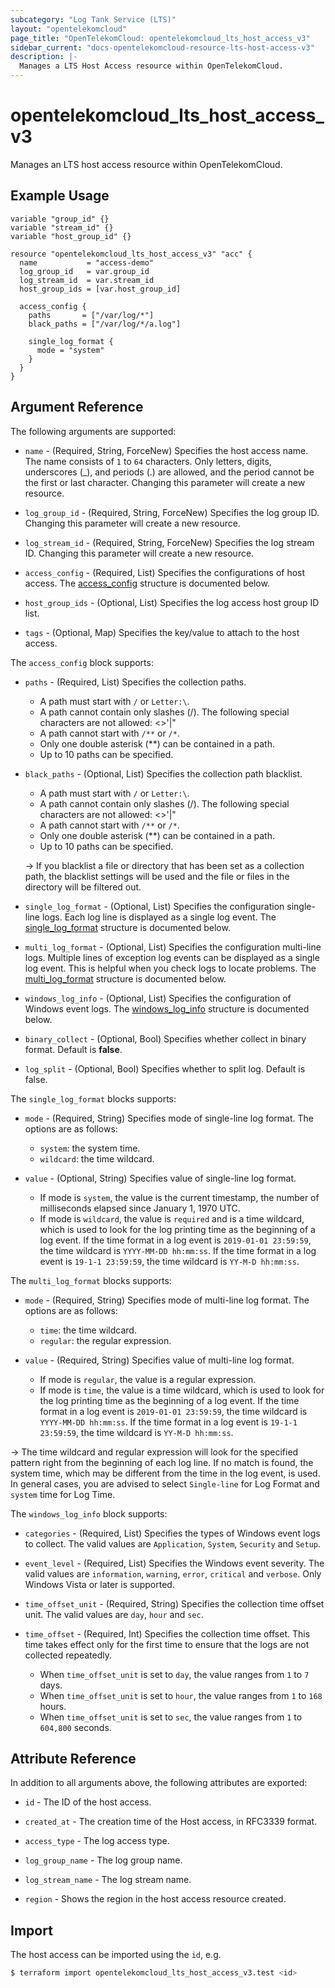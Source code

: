```yaml
---
subcategory: "Log Tank Service (LTS)"
layout: "opentelekomcloud"
page_title: "OpenTelekomCloud: opentelekomcloud_lts_host_access_v3"
sidebar_current: "docs-opentelekomcloud-resource-lts-host-access-v3"
description: |-
  Manages a LTS Host Access resource within OpenTelekomCloud.
---
```


# opentelekomcloud_lts_host_access_v3

Manages an LTS host access resource within OpenTelekomCloud.

## Example Usage

```hcl
variable "group_id" {}
variable "stream_id" {}
variable "host_group_id" {}

resource "opentelekomcloud_lts_host_access_v3" "acc" {
  name           = "access-demo"
  log_group_id   = var.group_id
  log_stream_id  = var.stream_id
  host_group_ids = [var.host_group_id]

  access_config {
    paths       = ["/var/log/*"]
    black_paths = ["/var/log/*/a.log"]

    single_log_format {
      mode = "system"
    }
  }
}
```

## Argument Reference

The following arguments are supported:
* `name` - (Required, String, ForceNew) Specifies the host access name. The name consists of `1` to `64` characters.
  Only letters, digits, underscores (_), and periods (.) are allowed, and the period cannot be the first or last character.
  Changing this parameter will create a new resource.

* `log_group_id` - (Required, String, ForceNew) Specifies the log group ID.
  Changing this parameter will create a new resource.

* `log_stream_id` - (Required, String, ForceNew) Specifies the log stream ID.
  Changing this parameter will create a new resource.

* `access_config` - (Required, List) Specifies the configurations of host access.
  The [access_config](#HostAccessConfigDetail) structure is documented below.

* `host_group_ids` - (Optional, List) Specifies the log access host group ID list.

* `tags` - (Optional, Map) Specifies the key/value to attach to the host access.

<a name="HostAccessConfigDetail"></a>
The `access_config` block supports:

* `paths` - (Required, List) Specifies the collection paths.

  + A path must start with `/` or `Letter:\`.
  + A path cannot contain only slashes (/). The following special characters are not allowed: <>'|"
  + A path cannot start with `/**` or `/*`.
  + Only one double asterisk (**) can be contained in a path.
  + Up to 10 paths can be specified.

* `black_paths` - (Optional, List) Specifies the collection path blacklist.

  + A path must start with `/` or `Letter:\`.
  + A path cannot contain only slashes (/). The following special characters are not allowed: <>'|"
  + A path cannot start with `/**` or `/*`.
  + Only one double asterisk (**) can be contained in a path.
  + Up to 10 paths can be specified.

  -> If you blacklist a file or directory that has been set as a collection path, the blacklist settings
    will be used and the file or files in the directory will be filtered out.

* `single_log_format` - (Optional, List) Specifies the configuration single-line logs. Each log line is displayed as a
  single log event. The [single_log_format](#HostAccessConfigSingleLogFormat) structure is documented below.

* `multi_log_format` - (Optional, List) Specifies the configuration multi-line logs. Multiple lines of exception log events
  can be displayed as a single log event. This is helpful when you check logs to locate problems.
  The [multi_log_format](#HostAccessConfigMultiLogFormat) structure is documented below.

* `windows_log_info` - (Optional, List) Specifies the configuration of Windows event logs.
  The [windows_log_info](#HostAccessConfigWindowsLogInfo) structure is documented below.

* `binary_collect` - (Optional, Bool) Specifies whether collect in binary format. Default is **false**.

* `log_split` - (Optional, Bool) Specifies whether to split log. Default is false.

<a name="HostAccessConfigSingleLogFormat"></a>
The `single_log_format` blocks supports:

* `mode` - (Required, String) Specifies mode of single-line log format. The options are as follows:
  + `system`: the system time.
  + `wildcard`: the time wildcard.

* `value` - (Optional, String) Specifies value of single-line log format.
  + If mode is `system`, the value is the current timestamp, the number of milliseconds elapsed since January 1, 1970 UTC.
  + If mode is `wildcard`, the value is `required` and is a time wildcard, which is used to look for the log printing
    time as the beginning of a log event. If the time format in a log event is `2019-01-01 23:59:59`, the time wildcard is
    `YYYY-MM-DD hh:mm:ss`. If the time format in a log event is `19-1-1 23:59:59`, the time wildcard is `YY-M-D hh:mm:ss`.

<a name="HostAccessConfigMultiLogFormat"></a>
The `multi_log_format` blocks supports:

* `mode` - (Required, String) Specifies mode of multi-line log format. The options are as follows:
  + `time`: the time wildcard.
  + `regular`: the regular expression.

* `value` - (Required, String) Specifies value of multi-line log format.
  + If mode is `regular`, the value is a regular expression.
  + If mode is `time`, the value is a time wildcard, which is used to look for the log printing time as the beginning
    of a log event. If the time format in a log event is `2019-01-01 23:59:59`, the time wildcard is `YYYY-MM-DD hh:mm:ss`.
    If the time format in a log event is `19-1-1 23:59:59`, the time wildcard is `YY-M-D hh:mm:ss`.

-> The time wildcard and regular expression will look for the specified pattern right from the beginning of each log line.
  If no match is found, the system time, which may be different from the time in the log event, is used. In general cases,
  you are advised to select `Single-line` for Log Format and `system` time for Log Time.

<a name="HostAccessConfigWindowsLogInfo"></a>
The `windows_log_info` block supports:

* `categories` - (Required, List) Specifies the types of Windows event logs to collect. The valid values are
  `Application`, `System`, `Security` and `Setup`.

* `event_level` - (Required, List) Specifies the Windows event severity. The valid values are `information`, `warning`,
   `error`, `critical` and `verbose`.  Only Windows Vista or later is supported.

* `time_offset_unit` - (Required, String) Specifies the collection time offset unit. The valid values are
  `day`, `hour` and `sec`.

* `time_offset` - (Required, Int) Specifies the collection time offset. This time takes effect only for the first
  time to ensure that the logs are not collected repeatedly.

  + When `time_offset_unit` is set to `day`, the value ranges from `1` to `7` days.
  + When `time_offset_unit` is set to `hour`, the value ranges from `1` to `168` hours.
  + When `time_offset_unit` is set to `sec`, the value ranges from `1` to `604,800` seconds.

## Attribute Reference

In addition to all arguments above, the following attributes are exported:

* `id` - The ID of the host access.

* `created_at` - The creation time of the Host access, in RFC3339 format.

* `access_type` - The log access type.

* `log_group_name` - The log group name.

* `log_stream_name` - The log stream name.

* `region` - Shows the region in the host access resource created.

## Import

The host access can be imported using the `id`, e.g.

```bash
$ terraform import opentelekomcloud_lts_host_access_v3.test <id>
```
